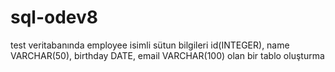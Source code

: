 # sql-odev8
test veritabanında employee isimli sütun bilgileri id(INTEGER), name VARCHAR(50), birthday DATE, email VARCHAR(100) olan bir tablo oluşturma
